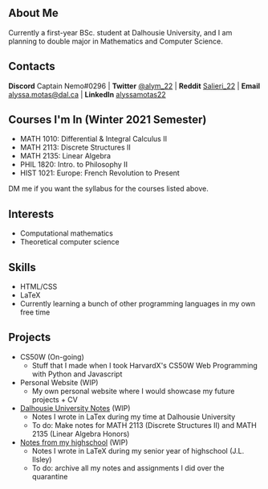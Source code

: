 ## About Me

Currently a first-year BSc. student at Dalhousie University, and I am planning to double major in Mathematics and Computer Science.

## Contacts

**Discord** Captain Nemo#0296 | **Twitter** [@alym_22](https://twitter.com/alym_22)  | **Reddit** [Salieri_22](https://www.reddit.com/user/Salieri_22/) | **Email** <alyssa.motas@dal.ca> | **LinkedIn** [alyssamotas22](https://www.linkedin.com/in/alyssamotas22/) 

## Courses I'm In (Winter 2021 Semester)
- MATH 1010: Differential & Integral Calculus II 
- MATH 2113: Discrete Structures II
- MATH 2135: Linear Algebra
- PHIL 1820: Intro. to Philosophy II
- HIST 1021: Europe: French Revolution to Present

DM me if you want the syllabus for the courses listed above.

## Interests
- Computational mathematics
- Theoretical computer science

## Skills
- HTML/CSS
- LaTeX
- Currently learning a bunch of other programming languages in my own free time

## Projects
- CS50W (On-going)
  - Stuff that I made when I took HarvardX's CS50W Web Programming with Python and Javascript
- Personal Website (WIP)
  - My own personal website where I would showcase my future projects + CV
- [Dalhousie University Notes](https://github.com/salieri-22/DalhousieU_notes) (WIP)
  - Notes I wrote in LaTex during my time at Dalhousie University
  - To do: Make notes for MATH 2113 (Discrete Structures II) and MATH 2135 (Linear Algebra Honors)
- [Notes from my highschool](https://github.com/salieri-22/JL_notes) (WIP)
  - Notes I wrote in LaTeX during my senior year of highschool (J.L. Ilsley)
  - To do: archive all my notes and assignments I did over the quarantine
